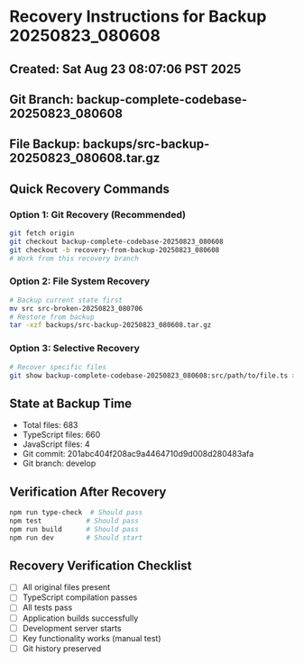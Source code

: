 # Recovery Instructions for Backup 20250823_080608

## Created: Sat Aug 23 08:07:06 PST 2025
## Git Branch: backup-complete-codebase-20250823_080608
## File Backup: backups/src-backup-20250823_080608.tar.gz

## Quick Recovery Commands

### Option 1: Git Recovery (Recommended)
```bash
git fetch origin
git checkout backup-complete-codebase-20250823_080608
git checkout -b recovery-from-backup-20250823_080608
# Work from this recovery branch
```

### Option 2: File System Recovery
```bash
# Backup current state first
mv src src-broken-20250823_080706
# Restore from backup
tar -xzf backups/src-backup-20250823_080608.tar.gz
```

### Option 3: Selective Recovery
```bash
# Recover specific files
git show backup-complete-codebase-20250823_080608:src/path/to/file.ts > src/path/to/file.ts
```

## State at Backup Time
- Total files:      683
- TypeScript files:      660
- JavaScript files:        4
- Git commit: 201abc404f208ac9a4464710d9d008d280483afa
- Git branch: develop

## Verification After Recovery
```bash
npm run type-check  # Should pass
npm test           # Should pass
npm run build      # Should pass
npm run dev        # Should start
```

## Recovery Verification Checklist
- [ ] All original files present
- [ ] TypeScript compilation passes
- [ ] All tests pass
- [ ] Application builds successfully  
- [ ] Development server starts
- [ ] Key functionality works (manual test)
- [ ] Git history preserved
